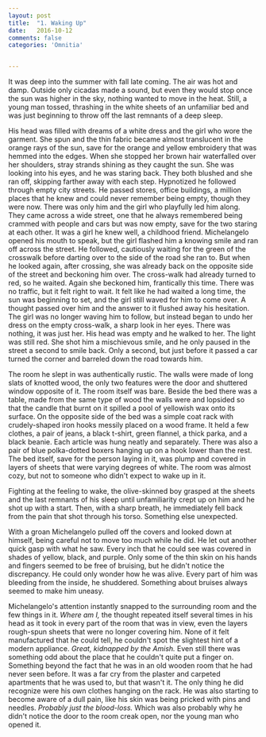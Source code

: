 ```yaml
---
layout: post
title:  "1. Waking Up"
date:   2016-10-12
comments: false
categories: 'Omnitia'


---
```


It was deep into the summer with fall late coming. The air was hot and
damp. Outside only cicadas made a sound, but even they would stop once
the sun was higher in the sky, nothing wanted to move in the heat.
Still, a young man tossed, thrashing in the white sheets of an
unfamiliar bed and was just beginning to throw off the last remnants of
a deep sleep.

His head was filled with dreams of a white dress and the girl who wore
the garment. She spun and the thin fabric became almost translucent in
the orange rays of the sun, save for the orange and yellow embroidery
that was hemmed into the edges. When she stopped her brown hair
waterfalled over her shoulders, stray strands shining as they caught the
sun. She was looking into his eyes, and he was staring back. They both
blushed and she ran off, skipping farther away with each step.
Hypnotized he followed through empty city streets. He passed stores,
office buildings, a million places that he knew and could never remember
being empty, though they were now. There was only him and the girl who
playfully led him along. They came across a wide street, one that he
always remembered being crammed with people and cars but was now empty,
save for the two staring at each other. It was a girl he knew well, a
childhood friend. Michelangelo opened his mouth to speak, but the girl
flashed him a knowing smile and ran off across the street. He followed,
cautiously waiting for the green of the crosswalk before darting over to
the side of the road she ran to. But when he looked again, after
crossing, she was already back on the opposite side of the street and
beckoning him over. The cross-walk had already turned to red, so he
waited. Again she beckoned him, frantically this time. There was no
traffic, but it felt right to wait. It felt like he had waited a long
time, the sun was beginning to set, and the girl still waved for him to
come over. A thought passed over him and the answer to it flushed away
his hesitation. The girl was no longer waving him to follow, but instead
began to undo her dress on the empty cross-walk, a sharp look in her
eyes. There was nothing, it was just her. His head was empty and he
walked to her. The light was still red. She shot him a mischievous
smile, and he only paused in the street a second to smile back. Only a
second, but just before it passed a car turned the corner and barreled
down the road towards him.

The room he slept in was authentically rustic. The walls were made of
long slats of knotted wood, the only two features were the door and
shuttered window opposite of it. The room itself was bare. Beside the
bed there was a table, made from the same type of wood the walls were
and lopsided so that the candle that burnt on it spilled a pool of
yellowish wax onto its surface. On the opposite side of the bed was a
simple coat rack with crudely-shaped iron hooks messily placed on a wood
frame. It held a few clothes, a pair of jeans, a black t-shirt, green
flannel, a thick parka, and a black beanie. Each article was hung neatly
and separately. There was also a pair of blue polka-dotted boxers
hanging up on a hook lower than the rest. The bed itself, save for the
person laying in it, was plump and covered in layers of sheets that were
varying degrees of white. The room was almost cozy, but not to someone
who didn't expect to wake up in it.

Fighting at the feeling to wake, the olive-skinned boy grasped at the
sheets and the last remnants of his sleep until unfamiliarity crept up
on him and he shot up with a start. Then, with a sharp breath, he
immediately fell back from the pain that shot through his torso.
Something else unexpected.

With a groan Michelangelo pulled off the covers and looked down at
himself, being careful not to move too much while he did. He let out
another quick gasp with what he saw. Every inch that he could see was
covered in shades of yellow, black, and purple. Only some of the thin
skin on his hands and fingers seemed to be free of bruising, but he
didn't notice the discrepancy. He could only wonder how he was alive.
Every part of him was bleeding from the inside, he shuddered. Something
about bruises always seemed to make him uneasy.

Michelangelo's attention instantly snapped to the surrounding room and
the few things in it. *Where am I,* the thought repeated itself several
times in his head as it took in every part of the room that was in view,
even the layers rough-spun sheets that were no longer covering him. None
of it felt manufactured that he could tell, he couldn't spot the
slightest hint of a modern appliance. *Great, kidnapped by the Amish.*
Even still there was something odd about the place that he couldn't
quite put a finger on. Something beyond the fact that he was in an old
wooden room that he had never seen before. It was a far cry from the
plaster and carpeted apartments that he was used to, but that wasn't it.
The only thing he did recognize were his own clothes hanging on the
rack. He was also starting to become aware of a dull pain, like his skin
was being pricked with pins and needles. *Probably just the blood-loss.*
Which was also probably why he didn't notice the door to the room creak
open, nor the young man who opened it.
